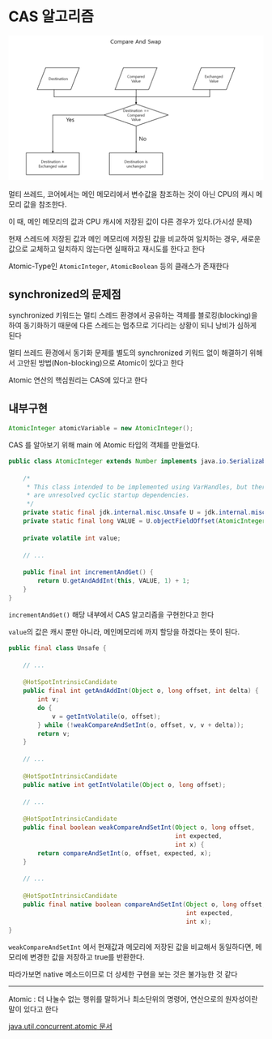 # CAS 알고리즘

<img src="https://github.com/Geol2/Today-I-Learned/blob/main/CS/images/CAS.png" />

멀티 쓰레드, 코어에서는 메인 메모리에서 변수값을 참조하는 것이 아닌 CPU의 캐시 메모리 값을 참조한다.

이 때, 메인 메모리의 값과 CPU 캐시에 저장된 값이 다른 경우가 있다.(가시성 문제)

현재 스레드에 저장된 값과 메인 메모리에 저장된 값을 비교하여 일치하는 경우, 새로운 값으로 교체하고 일치하지 않는다면 실패하고 재시도를 한다고 한다

Atomic-Type인 `AtomicInteger`, `AtomicBoolean` 등의 클래스가 존재한다


## synchronized의 문제점

synchronized 키워드는 멀티 스레드 환경에서 공유하는 객체를 블로킹(blocking)을 하여 동기화하기 때문에 다른 스레드는 멈추므로 기다리는 상황이 되니 낭비가 심하게 된다

멀티 쓰레드 환경에서 동기화 문제를 별도의 synchronized 키워드 없이 해결하기 위해서 고안된 방법(Non-blocking)으로 Atomic이 있다고 한다

Atomic 연산의 핵심원리는 CAS에 있다고 한다


## 내부구현

```java
AtomicInteger atomicVariable = new AtomicInteger();
```
CAS 를 알아보기 위해 main 에 Atomic 타입의 객체를 만들었다.

```java
public class AtomicInteger extends Number implements java.io.Serializable {
    
    /*
     * This class intended to be implemented using VarHandles, but there
     * are unresolved cyclic startup dependencies.
     */
    private static final jdk.internal.misc.Unsafe U = jdk.internal.misc.Unsafe.getUnsafe();
    private static final long VALUE = U.objectFieldOffset(AtomicInteger.class, "value");

    private volatile int value;
    
    // ...

    public final int incrementAndGet() {
        return U.getAndAddInt(this, VALUE, 1) + 1;
    }
}
```
`incrementAndGet()` 해당 내부에서 CAS 알고리즘을 구현한다고 한다

`value`의 값은 캐시 뿐만 아니라, 메인메모리에 까지 할당을 하겠다는 뜻이 된다.

```java
public final class Unsafe {
    
    // ...
    
    @HotSpotIntrinsicCandidate
    public final int getAndAddInt(Object o, long offset, int delta) {
        int v;
        do {
            v = getIntVolatile(o, offset);
        } while (!weakCompareAndSetInt(o, offset, v, v + delta));
        return v;
    }

    // ...

    @HotSpotIntrinsicCandidate
    public native int getIntVolatile(Object o, long offset);

    // ...
    
    @HotSpotIntrinsicCandidate
    public final boolean weakCompareAndSetInt(Object o, long offset,
                                              int expected,
                                              int x) {
        return compareAndSetInt(o, offset, expected, x);
    }

    // ...

    @HotSpotIntrinsicCandidate
    public final native boolean compareAndSetInt(Object o, long offset,
                                                 int expected,
                                                 int x);
}
```

`weakCompareAndSetInt` 에서 현재값과 메모리에 저장된 값을 비교해서 동일하다면, 메모리에 변경한 값을 저장하고 true를 반환한다.

따라가보면 native 메소드이므로 더 상세한 구현을 보는 것은 불가능한 것 같다

-----

Atomic : 더 나눌수 없는 행위를 말하거나 최소단위의 명령어, 연산으로의 원자성이란 말이 있다고 한다

[java.util.concurrent.atomic 문서](https://docs.oracle.com/javase/8/docs/api/index.html?java/util/concurrent/atomic/AtomicInteger.html)
